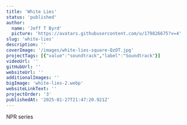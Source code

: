 ```yaml
---
title: 'White Lies'
status: 'published'
author:
  name: 'Jeff T Byrd'
  picture: 'https://avatars.githubusercontent.com/u/179826675?v=4'
slug: 'white-lies'
description: ''
coverImage: '/images/white-lies-square-QzOT.jpg'
projectTags: [{"value":"soundtrack","label":"Soundtrack"}]
videoUrl: ''
gitHubUrl: ''
websiteUrl: ''
additionalImages: ''
bigImage: 'white-lies-2.webp'
websiteLinkText: ''
projectOrder: '3'
publishedAt: '2025-01-27T21:47:20.921Z'
---
```


NPR series